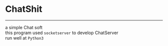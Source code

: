 # ChatShit	
---
a simple Chat soft  
this program used `socketserver` to develop ChatServer  
run well at `Python3`
